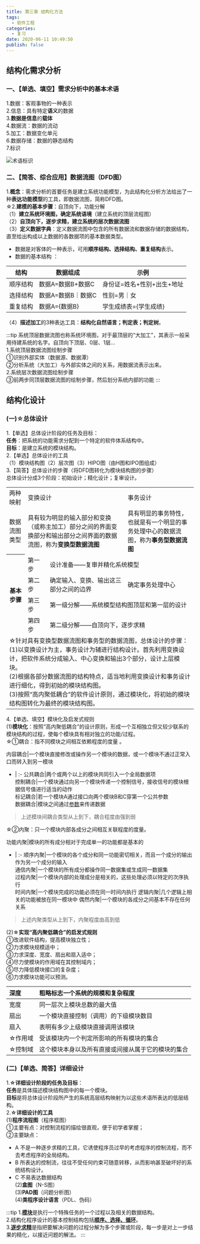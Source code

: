 ```yaml
---
title: 第三章 结构化方法
tags:
  - 软件工程
categories:
  - 复习
date: 2020-06-11 10:49:50
publish: false
---
```

## 结构化需求分析
### 一、【单选、填空】需求分析中的基本术语
1.数据：客观事物的一种表示  
2.信息：具有特定**语义**的数据  
3.**数据是信息**的**载体**  
4.数据流：数据的流动  
5.加工：数据变化单元  
6.数据存储：数据的静态结构  
7.标识  

![术语标识](/images/pasted-13.png)

### 二、【简答、综合应用】数据流图（DFD图）
1.**概念**：需求分析的首要任务是建立系统功能模型，为此结构化分析方法给出了一种**表达功能模型**的工具，即数据流图，简称DFD图。  
☆2.**建模的基本步骤**：自顶向下，功能分解  
（1）**建立系统环境图，确定系统语境**（建立系统的顶层流程图）  
（2）**自顶向下，逐步求精，建立系统的层次数据流图**  
（3）**定义数据字典**：定义数据流图中包含的所有数据流和数据存储的数据结构，直至给出构成以上数据的各数据项的基本数据类型。  
  - 数据是对客体的一种表示，可用**顺序结构、选择结构、重复结构**表示。
  - 数据的基本结构 ： 

结构|数据组成|示例     
-|-|-  
顺序结构|数据A=数据B+数据C|身份证=姓名+性别+出生+地址  
选择结构|数据A=数据B｜数据C|性别=男｜女  
重复结构|数据A={数据B}|学生成绩表={学生成绩}  
 （4）**描述加工**的3种表达工具：**结构化自然语言；判定表；判定树**。
 
:::tip
系统顶层数据流图也称系统环境图，对于最顶层的“大加工”，其表示一般采用待建系统的名字。自顶向下顶层、0层、1层...  
1.系统顶层数据流图绘制步骤  
①识别外部实体（数据源、数据潭）  
②分析系统（大加工）与外部实体之间的关系，用数据流表示出来。  
2.系统层次数据流图绘制步骤  
③前两步同顶层数据流图的绘制步骤，然后划分系统内部的功能
:::

## 结构化设计
### (一)☆总体设计
1.【单选】总体设计阶段的任务及目标：  
**任务**：把系统的功能需求分配到一个特定的软件体系结构中。  
**目标**：是建立系统的模块结构。  
2.【单选】总体设计的工具  
（1）模块结构图（2）层次图（3）HIPO图（由H图和IPO图组成）  
3.【简答】总体设计的步骤（将DFD图转化为模块结构图的步骤）  
总体设计分成3个阶段：初始设计；精化设计；复审设计。  

<table align="center">
<tr>
	<td>两种映射</td>
	<td colspan="2">变换设计</td>
	<td colspan="2">事务设计</td>
</tr>
<tr>
	<td>数据流图类型</td>
	<td colspan="2">具有较为明显的输入部分和变换（或称主加工）部分之间的界面变换部分和输出部分之间界面的数据流图，称为<b>变换型数据流图</b></td>
	<td colspan="2">具有明显的事务特性，也就是有一个明显的事务处理中心的数据流图，称为<b>事务型数据流图</b></td>
</tr>
<tr>
	 <th rowspan="5">基本步骤</th>
</tr>
<tr>
  <td>第一步</td>
  <td colspan="3">设计准备——复审并精化系统模型</td>
</tr>
<tr>
  <td>第二步</td>
  <td>确定输入、变换、输出这三部分之间的边界</td>
  <td>确定事务处理中心</td>
</tr>
<tr>
  <td>第三步</td>
  <td colspan="3">第一级分解——系统模型结构图顶层和第一层的设计</td>
</tr>
<tr>
  <td>第四步</td>
  <td colspan="3">第二级分解——自顶向下，逐步求精</td>
</tr>
<tr>
  <td colspan="5">
  ☆针对具有变换型数据流图和事务型的数据流图，总体设计的步骤：<br>
  (1)以变换设计为主，事务设计为辅进行结构设计。首先利用变换设计，把软件系统分成输入、中心变换和输出3个部分，设计上层模块。<br>
  (2)根据各部分数据流图的结构特点，适当地利用变换设计和事务设计进行细化，得到初始的模块结构图。<br>
  (3)按照“高内聚低耦合”的软件设计原则，通过模块化，将初始的模块结构图转化为最终的模块结构图。
  </td>
</tr>
</table>

4.【单选、填空】模块化及启发式规则  
(1)**模块化**：按照“高内聚低耦合”的设计原则，形成一个互相独立但又较少联系的模块结构的过程，使每个模块具有相对独立的功能/过程。  
☆①耦合：指不同模块之间相互依赖程度的度量 。  

内容耦合|一个模块直接修改或操作另一个模块的数据，或一个模块不通过正常入口而转入到另一模块
- | :-
公共耦合|两个或两个以上的模块共同引入一个全局数据项  
控制耦合|一个模块通过向另一个模块传递一个控制信号，接收信号的模块根据信号值进行适当的动作  
标记耦合|若一个模块A通过接口向两个模块B和C穿第一个公共参数  
数据耦合|模块之间通过<u>参数</u>来传递数据

>上述模块间耦合类型从上到下，耦合程度由强到弱

☆②内聚：只一个模块内部各成分之间相互关联程度的度量。   

功能内聚|模块的所有成分相对于完成单一的功能都是基本的
- | :-
顺序内聚|一个模块的各个成分和同一功能密切相关，而且一个成分的输出作为另一个成分的输入  
通信内聚|一个模块的所有成分都操作同一数据集或生成同一数据集  
过程内聚|一个模块内部的处理成分是相关的，这些处理必须以特定的次序执行  
时间内聚|一个模块完成的功能必须在同一时间内执行
逻辑内聚|几个逻辑上相关的功能被放在同一模块中
偶然内聚|一个模块的各成分之间基本不存在任何关系

>上述内聚类型从上到下，内聚程度由高到低

(2)**☆实现“高内聚低耦合”的启发式规则**  
①改进软件结构，提高模块独立性；  
②力求模块规模适中；  
③力求深度、宽度、扇出和扇入适中；  
④尽力使模块的作用域在其控制域内；  
⑤尽力降低模块接口的复杂度；  
⑥力求模块功能可以预测。  

深度|粗略标志一个系统的规模和复杂程度
:- | :-
宽度|同一层次上模块总数的最大值
扇出|一个模块直接控制（调用）的下级模块数目
扇入|表明有多少上级模块直接调用该模块
☆作用域|受该模块内一个判定所影响的所有模块的集合
☆控制域|这个模块本身以及所有直接或间接从属于它的模块的集合

### (二)【单选、简答】详细设计  

1.**☆详细设计阶段的任务及目标**：  
**任务**是具体描述模块结构图中的每一个模块。  
**目标**是将总体设计阶段所产生的系统高层结构映射为以这些术语所表达的低层结构。  
2.**☆详细设计的工具**  
(1)**程序流程图**（程序框图）  
①主要有点：对控制流程的描绘很直观，便于初学者掌握；  
②主要缺点：  
  - A 不是一种逐步求精的工具，它诱使程序员过早的考虑程序的控制流程，而不去考虑程序的全局结构。  
  - B 所表达的控制流，往往不受任何约束可随意转移，从而影响甚至破坏好的系统结构设计。  
  - C 不易表达数据结构  
(2)**盒图**（N-S图）  
(3)**PAD图**（问题分析图）  
(4)**类程序设计语言**（PDL、伪码）  

:::tip
1.<b><u>模块</u></b>是执行一个特殊任务的一个过程以及相关的数据结构。  
2.结构化程序设计的基本控制结构包括<b><u>顺序、选择、循环</u></b>。  
3.<b><u>逐步求精</u></b>是指把要解决问题的过程分解为多个步骤或阶段，每一步是对上一步结果的精化，以接近问题的解法。
:::